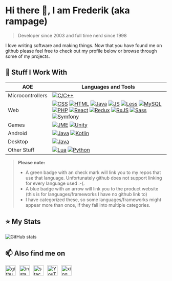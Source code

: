 # Hi there 👋, I am Frederik (aka rampage)
> Developer since 2003 and full time nerd since 1998

I love writing software and making things. Now that you have found me on github 
please feel free to check out my profile below or browse through some of 
my projects.


## :wrench: Stuff I Work With

| AOE | Languages and Tools |
| --- | ------------------- |
| Microcontrollers | [![C/C++](https://img.shields.io/badge/C/C++-✔-green)][rcpp] |
| Web | [![CSS](https://img.shields.io/badge/CSS-✔-green)][ecss] [![HTML](https://img.shields.io/badge/HTML-➚-blue)][ehtml] [![Java](https://img.shields.io/badge/Java-✔-green)][rjava] [![JS](https://img.shields.io/badge/JavaScript-✔-green)][rjs] [![Less](https://img.shields.io/badge/Less-➚-blue)][eless] [![MySQL](https://img.shields.io/badge/MySQL-➚-blue)][emysql] [![PHP](https://img.shields.io/badge/PHP-➚-blue)][ephp] [![React](https://img.shields.io/badge/React-➚-blue)][ereact] [![Redux](https://img.shields.io/badge/Redux-➚-blue)][eredux] [![RxJS](https://img.shields.io/badge/RxJS-➚-blue)][erxjs] [![Sass](https://img.shields.io/badge/Sass-➚-blue)][esass] [![Symfony](https://img.shields.io/badge/Symfony-➚-blue)][esymfony] |
| Games | [![JME](https://img.shields.io/badge/JME-➚-blue)][ejme] [![Unity](https://img.shields.io/badge/Unity-➚-blue)][eunity] |
| Android | [![Java](https://img.shields.io/badge/Java-✔-green)][rjava] [![Kotlin](https://img.shields.io/badge/Kotlin-➚-blue)][ekotlin] |
| Desktop | [![Java](https://img.shields.io/badge/Java-✔-green)][rjava] |
| Other Stuff | [![Lua](https://img.shields.io/badge/Lua-✔-green)][rlua] [![Python](https://img.shields.io/badge/Python-✔-green)][rpy] |

> **Please note:** 
> - A green badge with an check mark will link you to my repos that use that language.
>   Unfortunately github does not support linking for every language used :-(.
> - A blue badge with an arrow will link you to the product website 
>   (this is for languages/frameworks I have no github link to)
> - I have categorized these, so some languages/frameworks might appear more 
>   than once, if they fall into multiple categories.


## :star: My Stats

![GitHub stats](https://github-readme-stats.vercel.app/api?username=rampage128&show_icons=true&count_private=true&hide_border=true&hide_title=true)  


## :mailbox: Also find me on

[<img src='https://cdn.jsdelivr.net/npm/simple-icons@3.0.1/icons/github.svg' alt='github' height='32'>](https://github.com/rampage128) &nbsp; 
[<img src='https://cdn.jsdelivr.net/npm/simple-icons@3.0.1/icons/instagram.svg' alt='instagram' height='32'>](https://www.instagram.com/rampage.128/) &nbsp; 
[<img src='https://cdn.jsdelivr.net/npm/simple-icons@3.0.1/icons/stackoverflow.svg' alt='stackoverflow' height='32'>](https://stackoverflow.com/users/650074) &nbsp; 
[<img src='https://cdn.jsdelivr.net/npm/simple-icons@3.0.1/icons/youtube.svg' alt='YouTube' height='32'>](https://www.youtube.com/channel/UC0dtMXhJJpWCZ0Cf5kpKEgg) &nbsp; 
[<img src='https://cdn.jsdelivr.net/npm/simple-icons@3.0.1/icons/xing.svg' alt='xing' height='32'>](https://www.xing.com/profile/Frederik_Wolter)  


[rcpp]: https://github.com/rampage128?tab=repositories&q=&type=&language=c%2B%2B
[rjava]: https://github.com/rampage128?tab=repositories&q=&type=&language=java
[rjs]: https://github.com/rampage128?tab=repositories&q=&type=&language=javascript
[rlua]: https://github.com/rampage128?tab=repositories&q=&type=&language=lua
[rpy]: https://github.com/rampage128?tab=repositories&q=&type=&language=python
[esymfony]: https://symfony.com/
[ereact]: https://reactjs.org/
[esass]: https://sass-lang.com/
[eless]: http://lesscss.org/
[ejme]: https://jmonkeyengine.org/
[eunity]: https://unity.com/
[ehtml]: https://www.w3.org/html/
[ecss]: https://www.w3.org/Style/CSS/
[ephp]: https://www.php.net/
[ekotlin]: https://kotlinlang.org/
[erxjs]: https://rxjs-dev.firebaseapp.com/
[emysql]: https://www.mysql.com/
[eredux]: https://redux.js.org/